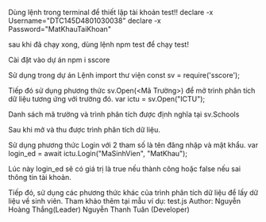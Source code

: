 Dùng lệnh trong terminal để thiết lập tài khoản test!! declare -x Username="DTC145D4801030038" declare -x Password="MatKhauTaiKhoan"

sau khi đã chạy xong, dùng lệnh npm test để chạy test!

Cài đặt vào dự án
npm i sscore

Sử dụng trong dự án
Lệnh import thư viện const sv = require('sscore');

Tiếp đó sử dụng phương thức sv.Open(<Mã Trường>) để mở trình phân tích dữ liệu tương ứng với trường đó. var ictu = sv.Open("ICTU");

Danh sách mã trường và trình phân tích được định nghĩa tại sv.Schools

Sau khi mở và thu được trình phân tích dữ liệu.

Sử dụng phương thức Login với 2 tham số là tên đăng nhập và mật khẩu. var login_ed = await ictu.Login("MaSinhVien", "MatKhau");

Lúc này login_ed sẽ có giá trị là true nếu thành công hoặc false nếu sai thông tin tài khoản.

Tiếp đó, sử dụng các phương thức khác của trình phân tích dữ liệu để lấy dữ liệu về sinh viên. Tham khảo thêm tại mẫu ví dụ: test.js
Author: Nguyễn Hoàng Thắng(Leader) Nguyễn Thanh Tuân (Developer)